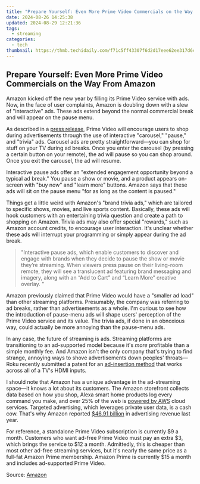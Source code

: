 ```yaml
---
title: "Prepare Yourself: Even More Prime Video Commercials on the Way From Amazon"
date: 2024-08-26 14:25:38
updated: 2024-08-29 12:21:36
tags:
  - streaming
categories:
  - tech
thumbnail: https://thmb.techidaily.com/f71c5ff43307f6d2d17eee62ee317d6c80fb14bebfbfd43367d29eb599c5ee29.jpg
---
```


## Prepare Yourself: Even More Prime Video Commercials on the Way From Amazon

Amazon kicked off the new year by filling its Prime Video service with ads. Now, in the face of user complaints, Amazon is doubling down with a slew of "interactive" ads. These ads extend beyond the normal commercial break and will appear on the pause menu.

 As described in a [press release](https://advertising.amazon.com/blog/amazon-ads-announces-three-new-streaming-tv-ad-formats), Prime Video will encourage users to shop during advertisements through the use of interactive "carousel," "pause," and "trivia" ads. Carousel ads are pretty straightforward—you can shop for stuff on your TV during ad breaks. Once you enter the carousel (by pressing a certain button on your remote), the ad will pause so you can shop around. Once you exit the carousel, the ad will resume.

 Interactive pause ads offer an "extended engagement opportunity beyond a typical ad break." You pause a show or movie, and a product appears on-screen with "buy now" and "learn more" buttons. Amazon says that these ads will sit on the pause menu "for as long as the content is paused."

 Things get a little weird with Amazon's "brand trivia ads," which are tailored to specific shows, movies, and live sports content. Basically, these ads will hook customers with an entertaining trivia question and create a path to shopping on Amazon. Trivia ads may also offer special "rewards," such as Amazon account credits, to encourage user interaction. It's unclear whether these ads will interrupt your programming or simply appear during the ad break.

> "Interactive pause ads, which enable customers to discover and engage with brands when they decide to pause the show or movie they’re streaming. When viewers press pause on their living-room remote, they will see a translucent ad featuring brand messaging and imagery, along with an “Add to Cart” and “Learn More” creative overlay. "

 Amazon previously claimed that Prime Video would have a "smaller ad load" than other streaming platforms. Presumably, the company was referring to ad breaks, rather than advertisements as a whole. I'm curious to see how the introduction of pause-menu ads will shape users' perception of the Prime Video service and its value. The trivia ads, if done in an obnoxious way, could actually be more annoying than the pause-menu ads.

 In any case, the future of streaming is ads. Streaming platforms are transitioning to an ad-supported model because it's _more_ profitable than a simple monthly fee. And Amazon isn't the only company that's trying to find strange, annoying ways to shove advertisements down peoples' throats—Roku recently submitted a patent for an [ad-insertion method](https://www.designrush.com/news/roku-tv-may-display-tailored-ads-every-time-you-pause#:~:text=The%20patent%20application%20for%20%E2%80%9CHDMI,other%20displays%20connected%20via%20HDMI) that works across all of a TV's HDMI inputs.

 I should note that Amazon has a unique advantage in the ad-streaming space—it knows a lot about its customers. The Amazon storefront collects data based on how you shop, Alexa smart home products log every command you make, and over 25% of the web is [powered by AWS](https://www.statista.com/statistics/967365/worldwide-cloud-infrastructure-services-market-share-vendor/#:~:text=In%20the%20fourth%20quarter%20of,with%2010%20percent%20market%20share) cloud services. Targeted advertising, which leverages private user data, is a cash cow. That's why Amazon reported [$46.91 billion](https://www.statista.com/statistics/259814/amazons-worldwide-advertising-revenue-development/) in advertising revenue last year.

 For reference, a standalone Prime Video subscription is currently $9 a month. Customers who want ad-free Prime Video must pay an extra $3, which brings the service to $12 a month. Admittedly, this is cheaper than most other ad-free streaming services, but it's nearly the same price as a full-fat Amazon Prime membership. Amazon Prime is currently $15 a month and includes ad-supported Prime Video.

 Source: [Amazon](https://advertising.amazon.com/blog/amazon-ads-announces-three-new-streaming-tv-ad-formats)

<ins class="adsbygoogle"
     style="display:block"
     data-ad-format="autorelaxed"
     data-ad-client="ca-pub-7571918770474297"
     data-ad-slot="1223367746"></ins>



<ins class="adsbygoogle"
     style="display:block"
     data-ad-client="ca-pub-7571918770474297"
     data-ad-slot="8358498916"
     data-ad-format="auto"
     data-full-width-responsive="true"></ins>
